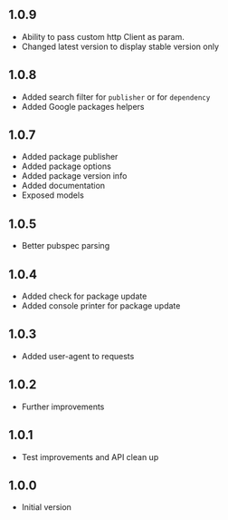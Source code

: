 ## 1.0.9

- Ability to pass custom http Client as param.
- Changed latest version to display stable version only

## 1.0.8

- Added search filter for `publisher` or for `dependency`
- Added Google packages helpers

## 1.0.7

- Added package publisher
- Added package options
- Added package version info
- Added documentation
- Exposed models

## 1.0.5

- Better pubspec parsing

## 1.0.4

- Added check for package update
- Added console printer for package update

## 1.0.3

- Added user-agent to requests

## 1.0.2

- Further improvements

## 1.0.1

- Test improvements and API clean up

## 1.0.0

- Initial version
